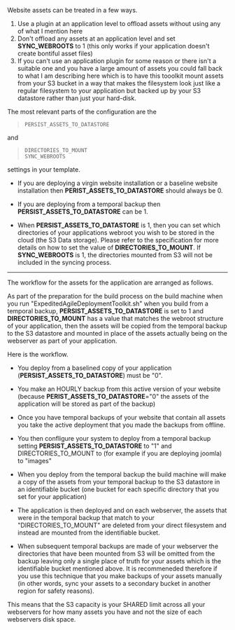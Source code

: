 Website assets can be treated in a few ways.

1. Use a plugin at an application level to offload assets without using any of what I mention here
2. Don't offload any assets at an application level and set **SYNC_WEBROOTS** to 1 (this only works if your application doesn't create bontiful asset files)
3. If you can't use an application plugin for some reason or there isn't a suitable one and you have a large amount of assets you could fall back to what I am describing here which is to have this tooolkit mount assets from your S3 bucket in a way that makes the filesystem look just like a regular filesystem to your application but backed up by your S3 datastore rather than just your hard-disk. 

The most relevant parts of the configuration are the 

>     PERSIST_ASSETS_TO_DATASTORE

and 

>     DIRECTORIES_TO_MOUNT
>     SYNC_WEBROOTS

settings in your template.

- If you are deploying a virgin website installation or a baseline website installation then **PERIST_ASSETS_TO_DATASTORE** should always be 0.

- If you are deploying from a temporal backup then **PERSIST_ASSETS_TO_DATASTORE** can be 1.

- When **PERSIST_ASSETS_TO_DATASTORE** is 1, then you can set which directories of your applications webroot you wish to be stored in the cloud (the S3 Data storage). Please refer to the specification for more details on how to set the value of **DIRECTORIES_TO_MOUNT**. If **SYNC_WEBROOTS** is 1, the directories mounted from S3 will not be included in the syncing process.

--------

The workflow for the assets for the application are arranged as follows. 

As part of the preparation for the build process on the build machine when you run "ExpeditedAgileDeploymentToolkit.sh" when you build from a temporal backup, **PERSIST_ASSETS_TO_DATASTORE** is set to 1 and **DIRECTORIES_TO_MOUNT** has a value that matches the webroot structure of your application, then the assets will be copied from the temporal backup to the S3 datastore and mounted in place of the assets actually being on the webserver as part of your application.

Here is the workflow.

- You deploy from a baselined copy of your application (**PERSIST_ASSETS_TO_DATASTORE**) must be "0".

- You make an HOURLY backup from this active version of your website (because **PERIST_ASSETS_TO_DATASTORE**="0" the assets of the application will be stored as part of the backup)

- Once you have temporal backups of your website that contain all assets you take the active deployment that you made the backups from offline.

- You then confligure your system to deploy from a temporal backup setting **PERSIST_ASSETS_TO_DATASTORE** to "1" and DIRECTORIES_TO_MOUNT to (for example if you are deploying joomla) to "images"

- When you deploy from the temporal backup the build machine will make a copy of the assets from your temporal backup to the S3 datastore in an identifiable bucket (one bucket for each specific directory that you set for your application)

- The application is then deployed and on each webserver, the assets that were in the temporal backup that match to your "DIRECTORIES_TO_MOUNT" are deleted from your direct filesystem and instead are mounted from the identifiable bucket.

- When subsequent temporal backups are made of your webserver the directories that have been mounted from S3 will be omitted from the backup leaving only a single place of truth for your assets which is the identifiable bucket mentioned above. It is recommeneded therefore if you use this technique that you make backups of your assets manually (in other words, sync your assets to a secondary bucket in another region for safety reasons).

This means that the S3 capacity is your SHARED limit across all your webservers for how many assets you have and not the size of each webservers disk space.
